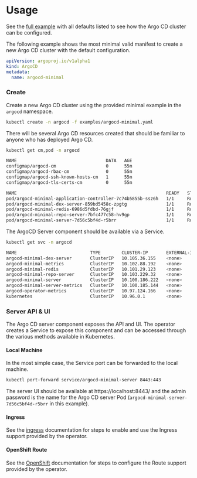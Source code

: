 # Usage

See the [full example][example_argocd_defaults] with all defaults listed to see how the Argo CD cluster can be configured.

The following example shows the most minimal valid manifest to create a new Argo CD cluster with the default configuration.

```yaml
apiVersion: argoproj.io/v1alpha1
kind: ArgoCD
metadata:
  name: argocd-minimal
```

### Create

Create a new Argo CD cluster using the provided minimal example in the `argocd` namespace.

```bash
kubectl create -n argocd -f examples/argocd-minimal.yaml
```

There will be several Argo CD resources created that should be familiar to anyone who has deployed Argo CD.

```bash
kubectl get cm,pod -n argocd
```
```bash
NAME                                  DATA   AGE
configmap/argocd-cm                   0      55m
configmap/argocd-rbac-cm              0      55m
configmap/argocd-ssh-known-hosts-cm   1      55m
configmap/argocd-tls-certs-cm         0      55m

NAME                                                         READY   STATUS    RESTARTS   AGE
pod/argocd-minimal-application-controller-7c74b5855b-ssz6h   1/1     Running   0          55m
pod/argocd-minimal-dex-server-859bd5458c-zpgtg               1/1     Running   0          55m
pod/argocd-minimal-redis-6986d5fdbd-76gjf                    1/1     Running   0          55m
pod/argocd-minimal-repo-server-7bfc477c58-hv9gp              1/1     Running   0          55m
pod/argocd-minimal-server-7d56c5bf4d-r5brr                   1/1     Running   0          55m
```

The ArgoCD Server component should be available via a Service.

```bash
kubectl get svc -n argocd
```
```bash
NAME                            TYPE        CLUSTER-IP       EXTERNAL-IP   PORT(S)             AGE
argocd-minimal-dex-server       ClusterIP   10.105.36.155    <none>        5556/TCP,5557/TCP   2m28s
argocd-minimal-metrics          ClusterIP   10.102.88.192    <none>        8082/TCP            2m28s
argocd-minimal-redis            ClusterIP   10.101.29.123    <none>        6379/TCP            2m28s
argocd-minimal-repo-server      ClusterIP   10.103.229.32    <none>        8081/TCP,8084/TCP   2m28s
argocd-minimal-server           ClusterIP   10.100.186.222   <none>        80/TCP,443/TCP      2m28s
argocd-minimal-server-metrics   ClusterIP   10.100.185.144   <none>        8083/TCP            2m28s
argocd-operator-metrics         ClusterIP   10.97.124.166    <none>        8383/TCP,8686/TCP   23m
kubernetes                      ClusterIP   10.96.0.1        <none>        443/TCP             44m
```

### Server API & UI

The Argo CD server component exposes the API and UI. The operator creates a Service to expose this component and 
can be accessed through the various methods available in Kubernetes.

#### Local Machine

In the most simple case, the Service port can be forwarded to the local machine.

```bash
kubectl port-forward service/argocd-minimal-server 8443:443
```

The server UI should be available at https://localhost:8443/ and the admin password is the name for the Argo CD server 
Pod (`argocd-minimal-server-7d56c5bf4d-r5brr` in this example).

#### Ingress

See the [ingress][docs_ingress] documentation for steps to enable and use the Ingress support provided by the operator. 

#### OpenShift Route

See the [OpenShift][docs_openshift] documentation for steps to configure the Route support provided by the operator.

[docs_ingress]:./ingress.md
[docs_openshift]:./guides/install-openshift.md
[example_argocd_defaults]:https://github.com/argoproj-labs/argocd-operator/blob/master/examples/argocd-default.yaml
